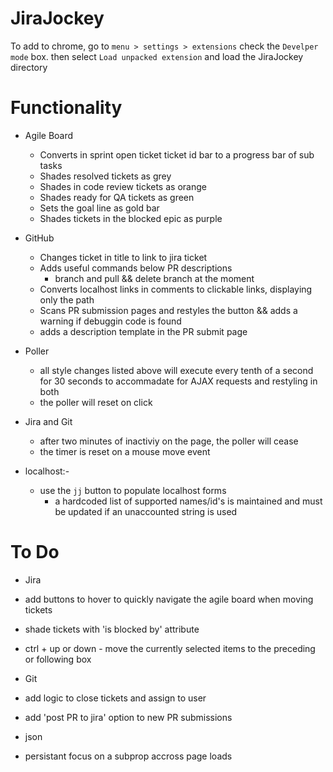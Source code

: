 JiraJockey
==========

To add to chrome, go to `menu > settings > extensions` check the `Develper mode` box. then  select `Load unpacked extension` and load the JiraJockey directory

Functionality
=============

- Agile Board
  - Converts in sprint open ticket ticket id bar to a progress bar of sub tasks
  - Shades resolved tickets as grey
  - Shades in code review tickets as orange
  - Shades ready for QA tickets as green
  - Sets the goal line as gold bar
  - Shades tickets in the blocked epic as purple

- GitHub
  - Changes ticket in title to link to jira ticket
  - Adds useful commands below PR descriptions
    - branch and pull && delete branch at the moment
  - Converts localhost links in comments to clickable links, displaying only the path
  - Scans PR submission pages and restyles the button && adds a warning if debuggin code is found
  - adds a description template in the PR submit page

- Poller
  - all style changes listed above will execute every tenth of a second for 30 seconds to accommadate for AJAX requests and restyling in both
  - the poller will reset on click

- Jira and Git
  - after two minutes of inactiviy on the page, the poller will cease
  - the timer is reset on a mouse move event

- localhost:-
  - use the `jj` button to populate localhost forms
    - a hardcoded list of supported names/id's is maintained and must be updated if an unaccounted string is used

To Do
=====

- Jira
 - add buttons to hover to quickly navigate the agile board when moving tickets
 - shade tickets with 'is blocked by' attribute
 - ctrl + up or down - move the currently selected items to the preceding or following box

- Git
 - add logic to close tickets and assign to user
 - add 'post PR to jira' option to new PR submissions

- json
 - persistant focus on a subprop accross page loads

